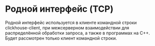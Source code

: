 # Родной интерфейс (TCP)

Родной интерфейс используется в клиенте командной строки clickhouse-client, при межсерверном взаимодействии для распределённой обработки запроса, а также в программах на C++. Будет рассмотрен только клиент командной строки.
